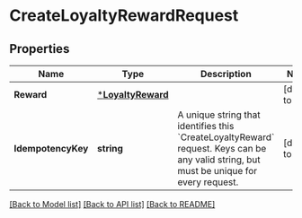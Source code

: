 # CreateLoyaltyRewardRequest

## Properties
Name | Type | Description | Notes
------------ | ------------- | ------------- | -------------
**Reward** | [***LoyaltyReward**](LoyaltyReward.md) |  | [default to null]
**IdempotencyKey** | **string** | A unique string that identifies this &#x60;CreateLoyaltyReward&#x60; request.  Keys can be any valid string, but must be unique for every request. | [default to null]

[[Back to Model list]](../README.md#documentation-for-models) [[Back to API list]](../README.md#documentation-for-api-endpoints) [[Back to README]](../README.md)

